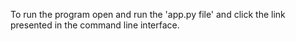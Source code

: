 To run the program open and run the 'app.py file' and click the link presented in the command line interface.
